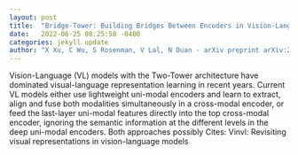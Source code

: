 ```yaml
---
layout: post
title:  "Bridge-Tower: Building Bridges Between Encoders in Vision-Language Representation Learning"
date:   2022-06-25 08:25:58 -0400
categories: jekyll update
author: "X Xu, C Wu, S Rosenman, V Lal, N Duan - arXiv preprint arXiv:2206.08657, 2022"
---
```

Vision-Language (VL) models with the Two-Tower architecture have dominated visual-language representation learning in recent years. Current VL models either use lightweight uni-modal encoders and learn to extract, align and fuse both modalities simultaneously in a cross-modal encoder, or feed the last-layer uni-modal features directly into the top cross-modal encoder, ignoring the semantic information at the different levels in the deep uni-modal encoders. Both approaches possibly 
Cites: Vinvl: Revisiting visual representations in vision-language models